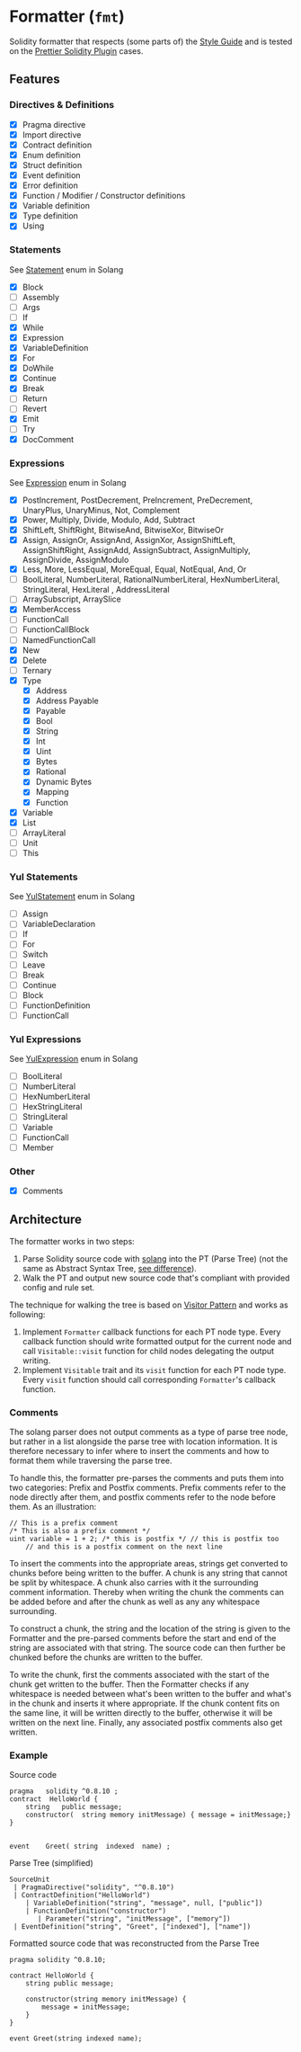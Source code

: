 # Formatter (`fmt`)

Solidity formatter that respects (some parts of) the [Style Guide](https://docs.soliditylang.org/en/latest/style-guide.html) and
is tested on the [Prettier Solidity Plugin](https://github.com/prettier-solidity/prettier-plugin-solidity) cases.

## Features

### Directives & Definitions

- [x] Pragma directive
- [x] Import directive
- [x] Contract definition
- [x] Enum definition
- [x] Struct definition
- [x] Event definition
- [x] Error definition
- [x] Function / Modifier / Constructor definitions
- [x] Variable definition
- [x] Type definition
- [x] Using

### Statements

See [Statement](https://github.com/hyperledger-labs/solang/blob/413841b5c759eb86d684bed0114ff5f74fffbbb1/solang-parser/src/pt.rs#L613-L649) enum in Solang

- [x] Block
- [ ] Assembly
- [ ] Args
- [ ] If
- [x] While
- [x] Expression
- [x] VariableDefinition
- [x] For
- [x] DoWhile
- [x] Continue
- [x] Break
- [ ] Return
- [ ] Revert
- [x] Emit
- [ ] Try
- [x] DocComment

### Expressions

See [Expression](https://github.com/hyperledger-labs/solang/blob/413841b5c759eb86d684bed0114ff5f74fffbbb1/solang-parser/src/pt.rs#L365-L431) enum in Solang

- [x] PostIncrement, PostDecrement, PreIncrement, PreDecrement, UnaryPlus, UnaryMinus, Not, Complement
- [x] Power, Multiply, Divide, Modulo, Add, Subtract
- [x] ShiftLeft, ShiftRight, BitwiseAnd, BitwiseXor, BitwiseOr
- [x] Assign, AssignOr, AssignAnd, AssignXor, AssignShiftLeft, AssignShiftRight, AssignAdd, AssignSubtract, AssignMultiply, AssignDivide, AssignModulo
- [x] Less, More, LessEqual, MoreEqual, Equal, NotEqual, And, Or
- [ ] BoolLiteral, NumberLiteral, RationalNumberLiteral, HexNumberLiteral, StringLiteral, HexLiteral , AddressLiteral
- [ ] ArraySubscript, ArraySlice
- [x] MemberAccess
- [ ] FunctionCall
- [ ] FunctionCallBlock
- [ ] NamedFunctionCall
- [x] New
- [x] Delete
- [ ] Ternary
- [x] Type
    - [x] Address
    - [x] Address Payable
    - [x] Payable
    - [x] Bool
    - [x] String
    - [x] Int
    - [x] Uint
    - [x] Bytes
    - [x] Rational
    - [x] Dynamic Bytes
    - [x] Mapping
    - [x] Function
- [x] Variable
- [x] List
- [ ] ArrayLiteral
- [ ] Unit
- [ ] This

### Yul Statements

See [YulStatement](https://github.com/hyperledger-labs/solang/blob/413841b5c759eb86d684bed0114ff5f74fffbbb1/solang-parser/src/pt.rs#L658-L670) enum in Solang

- [ ] Assign
- [ ] VariableDeclaration
- [ ] If
- [ ] For
- [ ] Switch
- [ ] Leave
- [ ] Break
- [ ] Continue
- [ ] Block
- [ ] FunctionDefinition
- [ ] FunctionCall

### Yul Expressions

See [YulExpression](https://github.com/hyperledger-labs/solang/blob/413841b5c759eb86d684bed0114ff5f74fffbbb1/solang-parser/src/pt.rs#L695-L704) enum in Solang

- [ ] BoolLiteral
- [ ] NumberLiteral
- [ ] HexNumberLiteral
- [ ] HexStringLiteral
- [ ] StringLiteral
- [ ] Variable
- [ ] FunctionCall
- [ ] Member

### Other

- [x] Comments

## Architecture

The formatter works in two steps:
1. Parse Solidity source code with [solang](https://github.com/hyperledger-labs/solang) into the PT (Parse Tree)
(not the same as Abstract Syntax Tree, [see difference](https://stackoverflow.com/a/9864571)).
2. Walk the PT and output new source code that's compliant with provided config and rule set.

The technique for walking the tree is based on [Visitor Pattern](https://en.wikipedia.org/wiki/Visitor_pattern)
and works as following:
1. Implement `Formatter` callback functions for each PT node type.
Every callback function should write formatted output for the current node
and call `Visitable::visit` function for child nodes delegating the output writing. 
1. Implement `Visitable` trait and its `visit` function for each PT node type. Every `visit` function should call corresponding `Formatter`'s callback function.

### Comments

The solang parser does not output comments as a type of parse tree node, but rather
in a list alongside the parse tree with location information. It is therefore necessary
to infer where to insert the comments and how to format them while traversing the parse tree.

To handle this, the formatter pre-parses the comments and puts them into two categories:
Prefix and Postfix comments. Prefix comments refer to the node directly after them, and
postfix comments refer to the node before them. As an illustration:

```solidity
// This is a prefix comment
/* This is also a prefix comment */
uint variable = 1 + 2; /* this is postfix */ // this is postfix too
    // and this is a postfix comment on the next line
```

To insert the comments into the appropriate areas, strings get converted to chunks
before being written to the buffer. A chunk is any string that cannot be split by
whitespace. A chunk also carries with it the surrounding comment information. Thereby
when writing the chunk the comments can be added before and after the chunk as well
as any any whitespace surrounding.

To construct a chunk, the string and the location of the string is given to the
Formatter and the pre-parsed comments before the start and end of the string are
associated with that string. The source code can then further be chunked before the
chunks are written to the buffer.

To write the chunk, first the comments associated with the start of the chunk get
written to the buffer. Then the Formatter checks if any whitespace is needed between
what's been written to the buffer and what's in the chunk and inserts it where appropriate.
If the chunk content fits on the same line, it will be written directly to the buffer,
otherwise it will be written on the next line. Finally, any associated postfix
comments also get written.

### Example

Source code
```solidity
pragma   solidity ^0.8.10 ;
contract  HelloWorld {
    string   public message;
    constructor(  string memory initMessage) { message = initMessage;}
}


event    Greet( string  indexed  name) ;
```

Parse Tree (simplified)
```text
SourceUnit
 | PragmaDirective("solidity", "^0.8.10")
 | ContractDefinition("HelloWorld")
    | VariableDefinition("string", "message", null, ["public"])
    | FunctionDefinition("constructor")
       | Parameter("string", "initMessage", ["memory"])
 | EventDefinition("string", "Greet", ["indexed"], ["name"])
```

Formatted source code that was reconstructed from the Parse Tree
```solidity
pragma solidity ^0.8.10;

contract HelloWorld {
    string public message;

    constructor(string memory initMessage) {
        message = initMessage;
    }
}

event Greet(string indexed name);
```
